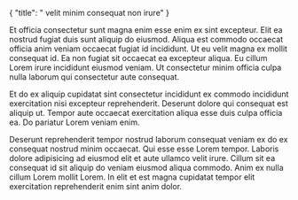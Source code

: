 {
"title": " velit minim consequat non irure"
}

Et officia consectetur sunt magna enim esse enim ex sint excepteur. Elit ea nostrud fugiat duis sunt aliquip do eiusmod. Aliqua est commodo occaecat officia anim veniam occaecat fugiat id incididunt. Ut eu velit magna ex mollit consequat id. Ea non fugiat sit occaecat ea excepteur aliqua. Eu cillum Lorem irure incididunt eiusmod veniam. Ut consectetur minim officia culpa nulla laborum qui consectetur aute consequat.

Et do ex aliquip cupidatat sint consectetur incididunt ex commodo incididunt exercitation nisi excepteur reprehenderit. Deserunt dolore qui consequat est aliquip ut. Tempor aute occaecat exercitation aliqua esse duis culpa officia ea. Do pariatur Lorem veniam enim.

Deserunt reprehenderit tempor nostrud laborum consequat veniam ex do ex consequat nostrud minim occaecat. Qui esse esse Lorem tempor. Laboris dolore adipisicing ad eiusmod elit et aute ullamco velit irure. Cillum sit ea consequat id sit aliquip do veniam eiusmod aliqua commodo. Anim ex nulla cillum Lorem mollit Lorem. In elit et est magna cupidatat tempor elit exercitation reprehenderit enim sint anim dolor.